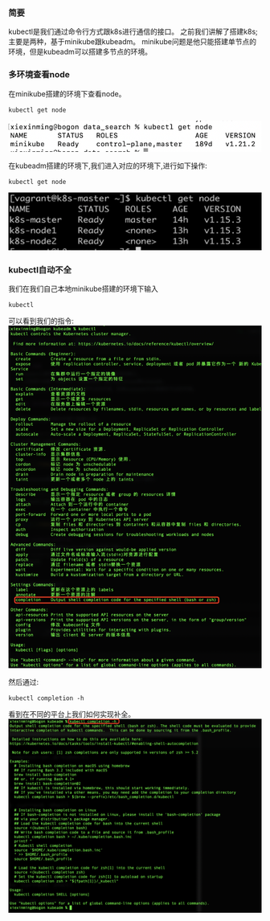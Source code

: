 
### 简要
 kubectl是我们通过命令行方式跟k8s进行通信的接口。
 之前我们讲解了搭建k8s;主要是两种，基于minikube跟kubeadm。
 minikube问题是他只能搭建单节点的环境，但是kubeadm可以搭建多节点的环境。  

### 多环境查看node

在minikube搭建的环境下查看node。

```renderscript
kubectl get node
```

![](../images/38.png)  

在kubeadm搭建的环境下,我们进入对应的环境下,进行如下操作:

```renderscript
kubectl get node
```

![](../images/39.png)  

### kubectl自动不全
我们在我们自己本地minikube搭建的环境下输入
```renderscript
kubectl
```

可以看到我们的指令:
![](../images/40.png)

然后通过:
```renderscript
kubectl completion -h
```
看到在不同的平台上我们如何实现补全。
![](../images/41.png)

